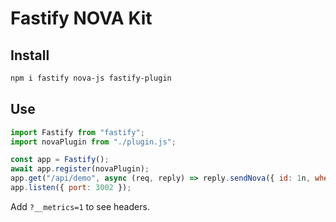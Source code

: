 
# Fastify NOVA Kit

## Install
```bash
npm i fastify nova-js fastify-plugin
```

## Use
```js
import Fastify from "fastify";
import novaPlugin from "./plugin.js";

const app = Fastify();
await app.register(novaPlugin);
app.get("/api/demo", async (req, reply) => reply.sendNova({ id: 1n, when: new Date() }));
app.listen({ port: 3002 });
```
Add `?__metrics=1` to see headers.

